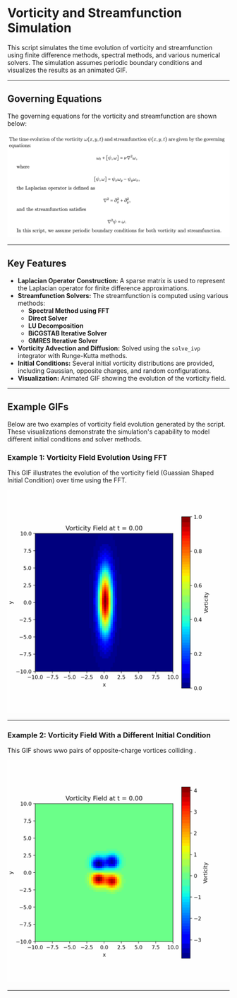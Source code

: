 # Vorticity and Streamfunction Simulation

This script simulates the time evolution of vorticity and streamfunction using finite difference methods, spectral methods, and various numerical solvers. The simulation assumes periodic boundary conditions and visualizes the results as an animated GIF.

---

## Governing Equations

The governing equations for the vorticity and streamfunction are shown below:

![Governing Equations](./results/Equation_info.png)

---

## Key Features

- **Laplacian Operator Construction:** A sparse matrix is used to represent the Laplacian operator for finite difference approximations.
- **Streamfunction Solvers:** The streamfunction is computed using various methods:
  - **Spectral Method using FFT**
  - **Direct Solver**
  - **LU Decomposition**
  - **BiCGSTAB Iterative Solver**
  - **GMRES Iterative Solver**
- **Vorticity Advection and Diffusion:** Solved using the `solve_ivp` integrator with Runge-Kutta methods.
- **Initial Conditions:** Several initial vorticity distributions are provided, including Gaussian, opposite charges, and random configurations.
- **Visualization:** Animated GIF showing the evolution of the vorticity field.

---

## Example GIFs

Below are two examples of vorticity field evolution generated by the script. These visualizations demonstrate the simulation's capability to model different initial conditions and solver methods.

### Example 1: Vorticity Field Evolution Using FFT 
This GIF illustrates the evolution of the vorticity field (Guassian Shaped Initial Condition) over time using the FFT.

![Vorticity Evolution - GMRES](./results/vorticity_evolution_fft.gif)

---

### Example 2: Vorticity Field With a Different Initial Condition
This GIF shows wwo pairs of opposite-charge vortices colliding .

![Vorticity Evolution - LU Decomposition](./results/vorticity_evolution_collide.gif)

---